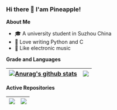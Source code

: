 ### Hi there 👋 I'am Pineapple!

**About Me**
- 🎓 A university student in Suzhou China
- 🙊 Love writing Python and C
- 🎵 Like electronic music

**Grade and Languages**

| <a href="https://github-readme-stats.vercel.app/api?username=pineapple-cpp&show_icons=true&include_all_commits=true&theme=buefy&hide_border=true"><img align="center" src="https://github-readme-stats.vercel.app/api?username=pineapple-cpp&show_icons=true&include_all_commits=true&theme=buefy&hide_border=true" alt="Anurag's github stats" /></a> | <a href="https://github-readme-stats.vercel.app/api/top-langs/?username=pineapple-cpp&layout=compact&theme=buefy&hide_border=true&langs_count=8"><img align="center" src="https://github-readme-stats.vercel.app/api/top-langs/?username=pineapple-cpp&layout=compact&theme=buefy&hide_border=true&langs_count=8" /></a> |
| ------------- | ------------- |

**Active Repositories**

| <a href="https://github.com/pineapple-cpp/bing-image-spider"><img align="center" src="https://github-readme-stats.vercel.app/api/pin/?username=pineapple-cpp&repo=bing-image-spider&theme=buefy" /></a> | <a href="https://github.com/pineapple-cpp/cms"><img align="center" src="https://github-readme-stats.vercel.app/api/pin/?username=pineapple-cpp&repo=cms&theme=buefy" /></a> |
| ------------- | ------------- |
